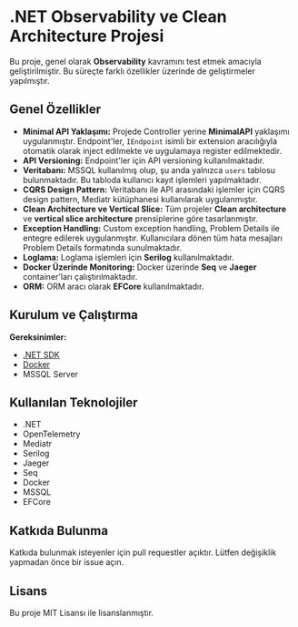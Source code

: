 # .NET Observability ve Clean Architecture Projesi

Bu proje, genel olarak **Observability** kavramını test etmek amacıyla geliştirilmiştir. Bu süreçte farklı özellikler üzerinde de geliştirmeler yapılmıştır.

## Genel Özellikler

- **Minimal API Yaklaşımı:** Projede Controller yerine **MinimalAPI** yaklaşımı uygulanmıştır. Endpoint'ler, `IEndpoint` isimli bir extension aracılığıyla otomatik olarak inject edilmekte ve uygulamaya register edilmektedir.
- **API Versioning:** Endpoint'ler için API versioning kullanılmaktadır.
- **Veritabanı:** MSSQL kullanılmış olup, şu anda yalnızca `users` tablosu bulunmaktadır. Bu tabloda kullanıcı kayıt işlemleri yapılmaktadır.
- **CQRS Design Pattern:** Veritabanı ile API arasındaki işlemler için CQRS design pattern, Mediatr kütüphanesi kullanılarak uygulanmıştır.
- **Clean Architecture ve Vertical Slice:** Tüm projeler **Clean architecture** ve **vertical slice architecture** prensiplerine göre tasarlanmıştır.
- **Exception Handling:** Custom exception handling, Problem Details ile entegre edilerek uygulanmıştır. Kullanıcılara dönen tüm hata mesajları Problem Details formatında sunulmaktadır.
- **Loglama:** Loglama işlemleri için **Serilog** kullanılmaktadır.
- **Docker Üzerinde Monitoring:** Docker üzerinde **Seq** ve **Jaeger** container'ları çalıştırılmaktadır.
- **ORM:** ORM aracı olarak **EFCore** kullanılmaktadır.

## Kurulum ve Çalıştırma

**Gereksinimler:**
   - [.NET SDK](https://dotnet.microsoft.com/download)
   - [Docker](https://www.docker.com/get-started)
   - MSSQL Server

## Kullanılan Teknolojiler

- .NET
- OpenTelemetry
- Mediatr
- Serilog
- Jaeger
- Seq
- Docker
- MSSQL
- EFCore

## Katkıda Bulunma

Katkıda bulunmak isteyenler için pull requestler açıktır. Lütfen değişiklik yapmadan önce bir issue açın.

## Lisans

Bu proje MIT Lisansı ile lisanslanmıştır.
